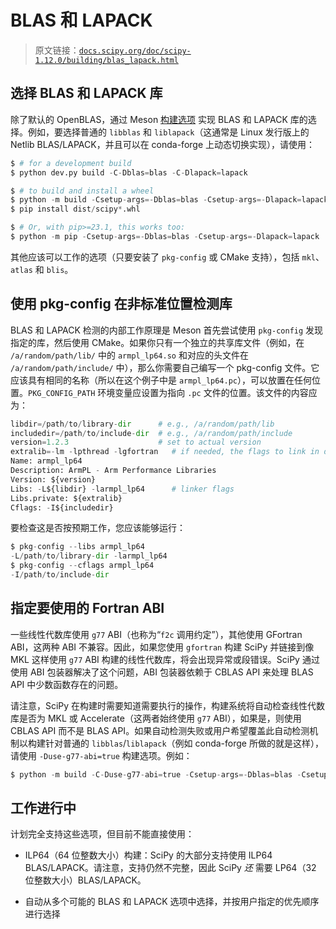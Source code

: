 # BLAS 和 LAPACK

> 原文链接：[`docs.scipy.org/doc/scipy-1.12.0/building/blas_lapack.html`](https://docs.scipy.org/doc/scipy-1.12.0/building/blas_lapack.html)

## 选择 BLAS 和 LAPACK 库

除了默认的 OpenBLAS，通过 Meson [构建选项](https://mesonbuild.com/Build-options.html#build-options) 实现 BLAS 和 LAPACK 库的选择。例如，要选择普通的 `libblas` 和 `liblapack`（这通常是 Linux 发行版上的 Netlib BLAS/LAPACK，并且可以在 conda-forge 上动态切换实现），请使用：

```py
$ # for a development build
$ python dev.py build -C-Dblas=blas -C-Dlapack=lapack

$ # to build and install a wheel
$ python -m build -Csetup-args=-Dblas=blas -Csetup-args=-Dlapack=lapack
$ pip install dist/scipy*.whl

$ # Or, with pip>=23.1, this works too:
$ python -m pip -Csetup-args=-Dblas=blas -Csetup-args=-Dlapack=lapack 
```

其他应该可以工作的选项（只要安装了 `pkg-config` 或 CMake 支持），包括 `mkl`、`atlas` 和 `blis`。

## 使用 pkg-config 在非标准位置检测库

BLAS 和 LAPACK 检测的内部工作原理是 Meson 首先尝试使用 `pkg-config` 发现指定的库，然后使用 CMake。如果你只有一个独立的共享库文件（例如，在 `/a/random/path/lib/` 中的 `armpl_lp64.so` 和对应的头文件在 `/a/random/path/include/` 中），那么你需要自己编写一个 pkg-config 文件。它应该具有相同的名称（所以在这个例子中是 `armpl_lp64.pc`），可以放置在任何位置。`PKG_CONFIG_PATH` 环境变量应设置为指向 `.pc` 文件的位置。该文件的内容应为：

```py
libdir=/path/to/library-dir      # e.g., /a/random/path/lib
includedir=/path/to/include-dir  # e.g., /a/random/path/include
version=1.2.3                    # set to actual version
extralib=-lm -lpthread -lgfortran   # if needed, the flags to link in dependencies
Name: armpl_lp64
Description: ArmPL - Arm Performance Libraries
Version: ${version}
Libs: -L${libdir} -larmpl_lp64      # linker flags
Libs.private: ${extralib}
Cflags: -I${includedir} 
```

要检查这是否按预期工作，您应该能够运行：

```py
$ pkg-config --libs armpl_lp64
-L/path/to/library-dir -larmpl_lp64
$ pkg-config --cflags armpl_lp64
-I/path/to/include-dir 
```

## 指定要使用的 Fortran ABI

一些线性代数库使用 `g77` ABI（也称为“`f2c` 调用约定”），其他使用 GFortran ABI，这两种 ABI 不兼容。因此，如果您使用 `gfortran` 构建 SciPy 并链接到像 MKL 这样使用 `g77` ABI 构建的线性代数库，将会出现异常或段错误。SciPy 通过使用 ABI 包装器解决了这个问题，ABI 包装器依赖于 CBLAS API 来处理 BLAS API 中少数函数存在的问题。

请注意，SciPy 在构建时需要知道需要执行的操作，构建系统将自动检查线性代数库是否为 MKL 或 Accelerate（这两者始终使用 `g77` ABI），如果是，则使用 CBLAS API 而不是 BLAS API。如果自动检测失败或用户希望覆盖此自动检测机制以构建针对普通的 `libblas`/`liblapack`（例如 conda-forge 所做的就是这样），请使用 `-Duse-g77-abi=true` 构建选项。例如：

```py
$ python -m build -C-Duse-g77-abi=true -Csetup-args=-Dblas=blas -Csetup-args=-Dlapack=lapack 
```

## 工作进行中

计划完全支持这些选项，但目前不能直接使用：

+   ILP64（64 位整数大小）构建：SciPy 的大部分支持使用 ILP64 BLAS/LAPACK。请注意，支持仍然不完整，因此 SciPy *还* 需要 LP64（32 位整数大小）BLAS/LAPACK。

+   自动从多个可能的 BLAS 和 LAPACK 选项中选择，并按用户指定的优先顺序进行选择
